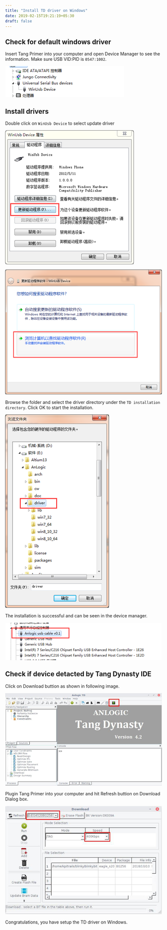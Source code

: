 ```yaml
---
title: "Install TD driver on Windows"
date: 2019-02-15T19:21:19+05:30
draft: false
---
```


## Check for default windows driver

Insert Tang Primer into your computer and open Device Manager to see the information. Make sure USB VID:PID is `0547:1002`.

![device manager](/getting-started/installing-USB-Driver/windows/images/no_driver.png "Check for default windows driver.")

## Install drivers

Double click on `WinUsb Device` to select update driver

![update driver 1](/getting-started/installing-USB-Driver/windows/images/update_driver1.png "Update driver step 1")

![update driver 2](/getting-started/installing-USB-Driver/windows/images/update_driver2.png "Update driver step 2")

Browse the folder and select the driver directory under the `TD installation directory`. Click OK to start the installation.

![Choose driver folder](/getting-started/installing-USB-Driver/windows/images/choosefolder.png "Choose driver folder")

The installation is successful and can be seen in the device manager.

![Install success](/getting-started/installing-USB-Driver/windows/images/installsuccess.png "Install success")

## Check if device detacted by Tang Dynasty IDE

Click on Download buttion as shown in following image.

![TD GUI Mode](/getting-started/installing-USB-Driver/linux/images/87078310026779781.jpg "Tang Dynasty SDK in GUI Mode.")

Plugin Tang Primer into your computer and hit Refresh buttion on Download Dialog box.

![TD Download Dialog](/getting-started/installing-USB-Driver/linux/images/1823555291194601.jpg "Bitstream Download Dialog")

Congratulations, you have setup the TD driver on Windows.
